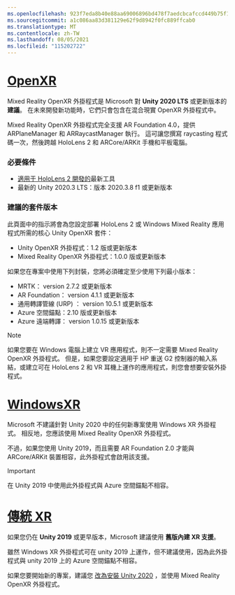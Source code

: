 ```yaml
---
ms.openlocfilehash: 923f7eda8b40e88aa69006896bd478f7aedcbcafccd449b75f144231d02b0d56
ms.sourcegitcommit: a1c086aa83d381129e62f9d8942f0fc889ffcab0
ms.translationtype: MT
ms.contentlocale: zh-TW
ms.lasthandoff: 08/05/2021
ms.locfileid: "115202722"
---
```

# <a name="openxr"></a>[OpenXR](#tab/openxr)

Mixed Reality OpenXR 外掛程式是 Microsoft 對 **Unity 2020 LTS** 或更新版本的 **建議**。 在未來開發新功能時，它們只會包含在混合現實 OpenXR 外掛程式中。

Mixed Reality OpenXR 外掛程式完全支援 AR Foundation 4.0，提供 ARPlaneManager 和 ARRaycastManager 執行。 這可讓您撰寫 raycasting 程式碼一次，然後跨越 HoloLens 2 和 ARCore/ARKit 手機和平板電腦。

### <a name="prerequisites"></a>必要條件 

* [適用于 HoloLens 2 開發的](../../../install-the-tools.md?tabs=unity#installation-checklist)最新工具
* 最新的 Unity 2020.3 LTS：版本 2020.3.8 f1 或更新版本

### <a name="recommended-package-versions"></a>建議的套件版本

此頁面中的指示將會為您設定部署 HoloLens 2 或 Windows Mixed Reality 應用程式所需的核心 Unity OpenXR 套件：

* Unity OpenXR 外掛程式：1.2 版或更新版本
* Mixed Reality OpenXR 外掛程式：1.0.0 版或更新版本

如果您在專案中使用下列封裝，您將必須確定至少使用下列最小版本：

* MRTK： version 2.7.2 或更新版本
* AR Foundation： version 4.1.1 或更新版本
* 通用轉譯管線 (URP) ： version 10.5.1 或更新版本
* Azure 空間錨點：2.10 版或更新版本
* Azure 遠端轉譯： version 1.0.15 或更新版本

> [!NOTE]
> 如果您要在 Windows 電腦上建立 VR 應用程式，則不一定需要 Mixed Reality OpenXR 外掛程式。 但是，如果您要設定適用于 HP 重送 G2 控制器的輸入系結，或建立可在 HoloLens 2 和 VR 耳機上運作的應用程式，則您會想要安裝外掛程式。

# <a name="windows-xr"></a>[WindowsXR](#tab/windowsxr)

Microsoft 不建議針對 Unity 2020 中的任何新專案使用 Windows XR 外掛程式。  相反地，您應該使用 Mixed Reality OpenXR 外掛程式。

不過，如果您使用 Unity 2019，而且需要 AR Foundation 2.0 才能與 ARCore/ARKit 裝置相容，此外掛程式會啟用該支援。

> [!IMPORTANT]
> 在 Unity 2019 中使用此外掛程式與 Azure 空間錨點不相容。

# <a name="legacy-xr"></a>[傳統 XR](#tab/legacy)

如果您仍在 **Unity 2019** 或更早版本，Microsoft 建議使用 **舊版內建 XR 支援**。

雖然 Windows XR 外掛程式可在 unity 2019 上運作，但不建議使用，因為此外掛程式與 unity 2019 上的 Azure 空間錨點不相容。

如果您要開始新的專案，建議您 [改為安裝 Unity 2020](../../choosing-unity-version.md) ，並使用 Mixed Reality OpenXR 外掛程式。
